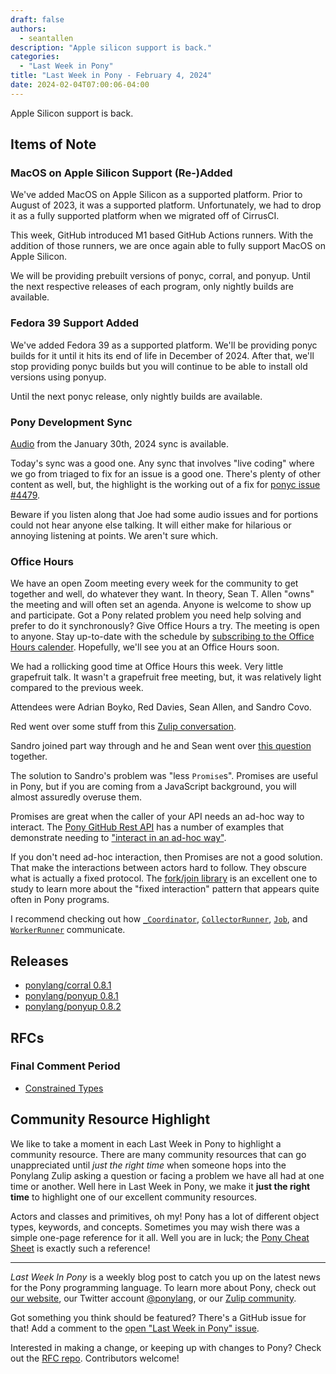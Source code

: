 ```yaml
---
draft: false
authors:
  - seantallen
description: "Apple silicon support is back."
categories:
  - "Last Week in Pony"
title: "Last Week in Pony - February 4, 2024"
date: 2024-02-04T07:00:06-04:00
---
```


Apple Silicon support is back.

<!-- more -->

## Items of Note

### MacOS on Apple Silicon Support (Re-)Added

We've added MacOS on Apple Silicon as a supported platform. Prior to August of 2023, it was a supported platform. Unfortunately, we had to drop it as a fully supported platform when we migrated off of CirrusCI.

This week, GitHub introduced M1 based GitHub Actions runners. With the addition of those runners, we are once again able to fully support MacOS on Apple Silicon.

We will be providing prebuilt versions of ponyc, corral, and ponyup. Until the next respective releases of each program, only nightly builds are available.

### Fedora 39 Support Added

We've added Fedora 39 as a supported platform. We'll be providing ponyc builds for it until it hits its end of life in December of 2024. After that, we'll stop providing ponyc builds but you will continue to be able to install old versions using ponyup.

Until the next ponyc release, only nightly builds are available.

### Pony Development Sync

[Audio](https://sync-recordings.ponylang.io/r/2024_01_30.m4a) from the January 30th, 2024 sync is available.

Today's sync was a good one. Any sync that involves "live coding" where we go from triaged to fix for an issue is a good one. There's plenty of other content as well, but, the highlight is the working out of a fix for [ponyc issue #4479](https://github.com/ponylang/ponyc/issues/4479).

Beware if you listen along that Joe had some audio issues and for portions could not hear anyone else talking. It will either make for hilarious or annoying listening at points. We aren't sure which.

### Office Hours

We have an open Zoom meeting every week for the community to get together and well, do whatever they want. In theory, Sean T. Allen "owns" the meeting and will often set an agenda. Anyone is welcome to show up and participate. Got a Pony related problem you need help solving and prefer to do it synchronously? Give Office Hours a try. The meeting is open to anyone. Stay up-to-date with the schedule by [subscribing to the Office Hours calender](https://calendar.google.com/calendar/ical/4465e68ae24131ae00461a40893f2637a2c9ac510e311a44ff78680e2f183ce3%40group.calendar.google.com/public/basic.ics). Hopefully, we'll see you at an Office Hours soon.

We had a rollicking good time at Office Hours this week. Very little grapefruit talk. It wasn't a grapefruit free meeting, but, it was relatively light compared to the previous week.

Attendees were Adrian Boyko, Red Davies, Sean Allen, and Sandro Covo.

Red went over some stuff from this [Zulip conversation](https://ponylang.zulipchat.com/#narrow/stream/189985-beginner-help/topic/Primitive.20function.20to.20read.20from.20Array.5BU8.5D.20iso).

Sandro joined part way through and he and Sean went over [this question](https://ponylang.zulipchat.com/#narrow/stream/189985-beginner-help/topic/Sandro.20asks.20about.20interfaces) together.

The solution to Sandro's problem was "less `Promise`s". Promises are useful in Pony, but if you are coming from a JavaScript background, you will almost assuredly overuse them.

Promises are great when the caller of your API needs an ad-hoc way to interact. The [Pony GitHub Rest API](https://github.com/ponylang/github_rest_api/) has a number of examples that demonstrate needing to ["interact in an ad-hoc way"](https://github.com/ponylang/github_rest_api/blob/main/examples/get-issue-comments/main.pony#L44).

If you don't need ad-hoc interaction, then Promises are not a good solution. That make the interactions between actors hard to follow. They obscure what is actually a fixed protocol. The [fork/join library](https://github.com/ponylang/fork_join) is an excellent one to study to learn more about the "fixed interaction" pattern that appears quite often in Pony programs.

I recommend checking out how [`_Coordinator`](https://github.com/ponylang/fork_join/blob/main/fork_join/_coordinator.pony), [`CollectorRunner`](https://github.com/ponylang/fork_join/blob/main/fork_join/collector_runner.pony), [`Job`](https://github.com/ponylang/fork_join/blob/main/fork_join/job.pony), and [`WorkerRunner`](https://github.com/ponylang/fork_join/blob/main/fork_join/worker_runner.pony) communicate.

## Releases

- [ponylang/corral 0.8.1](https://github.com/ponylang/corral/releases/tag/0.8.1)
- [ponylang/ponyup 0.8.1](https://github.com/ponylang/ponyup/releases/tag/0.8.1)
- [ponylang/ponyup 0.8.2](https://github.com/ponylang/ponyup/releases/tag/0.8.2)

## RFCs

### Final Comment Period

- [Constrained Types](https://github.com/ponylang/rfcs/pull/213)

## Community Resource Highlight

We like to take a moment in each Last Week in Pony to highlight a community resource. There are many community resources that can go unappreciated until _just the right time_ when someone hops into the Ponylang Zulip asking a question or facing a problem we have all had at one time or another. Well here in Last Week in Pony, we make it **just the right time** to highlight one of our excellent community resources.

Actors and classes and primitives, oh my! Pony has a lot of different object types, keywords, and concepts. Sometimes you may wish there was a simple one-page reference for it all. Well you are in luck; the [Pony Cheat Sheet](https://www.ponylang.io/media/cheatsheet/pony-cheat-sheet.pdf) is exactly such a reference!

---

_Last Week In Pony_ is a weekly blog post to catch you up on the latest news for the Pony programming language. To learn more about Pony, check out [our website](https://ponylang.io), our Twitter account [@ponylang](https://twitter.com/ponylang), or our [Zulip community](https://ponylang.zulipchat.com).

Got something you think should be featured? There's a GitHub issue for that! Add a comment to the [open "Last Week in Pony" issue](https://github.com/ponylang/ponylang.github.io/issues?q=is%3Aissue+is%3Aopen+label%3Alast-week-in-pony).

Interested in making a change, or keeping up with changes to Pony? Check out the [RFC repo](https://github.com/ponylang/rfcs). Contributors welcome!
